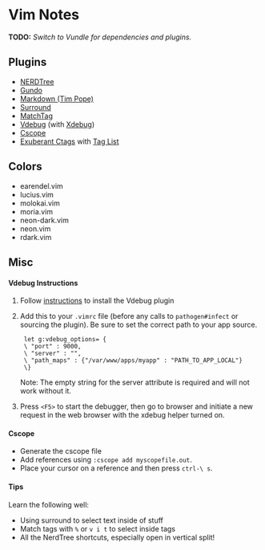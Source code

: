 # Vim Notes

**TODO:** _Switch to Vundle for dependencies and plugins._

## Plugins

- [NERDTree](https://github.com/scrooloose/nerdtree)
- [Gundo](http://sjl.bitbucket.org/gundo.vim/)
- [Markdown (Tim Pope)](https://github.com/tpope/vim-markdown)
- [Surround](http://github.com/tpope/vim-surround)
- [MatchTag](https://github.com/gregsexton/MatchTag)
- [Vdebug](https://github.com/joonty/vdebug) (with [Xdebug](http://xdebug.org))
- [Cscope](http://cscope.sourceforge.net/cscope_vim_tutorial.html)
- [Exuberant Ctags](http://ctags.sourceforge.net) with [Tag List](http://vim-taglist.sourceforge.net)

## Colors

- earendel.vim
- lucius.vim
- molokai.vim
- moria.vim
- neon-dark.vim
- neon.vim
- rdark.vim

## Misc

#### Vdebug Instructions

1. Follow [instructions](https://github.com/joonty/vdebug#installation) to install the Vdebug plugin
2. Add this to your `.vimrc` file (before  any calls to `pathogen#infect` or sourcing the plugin). Be sure to set the correct path to your app source.

        let g:vdebug_options= {
        \ "port" : 9000,
        \ "server" : "",
        \ "path_maps" : {"/var/www/apps/myapp" : "PATH_TO_APP_LOCAL"}
        \}
    Note: The empty string for the server attribute is required and will not work without it.

3. Press `<F5>` to start the debugger, then go to browser and initiate a new request in the web browser with the xdebug helper turned on.

#### Cscope

- Generate the cscope file
- Add references using `:cscope add myscopefile.out`. 
- Place your cursor on a reference and then press `ctrl-\ s`.

#### Tips

Learn the following well:

- Using surround to select text inside of stuff
- Match tags with `%` or `v i t` to select inside tags
- All the NerdTree shortcuts, especially open in vertical split!
